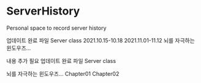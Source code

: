 # ServerHistory
Personal space to record server history

업데이트 완료 파일
Server class
 2021.10.15-10.18
 2021.11.01-11.12
뇌를 자극하는 윈도우즈...

내용 추가 필요
업데이트 완료 파일
Server class

뇌를 자극하는 윈도우즈...
 Chapter01
 Chapter02
